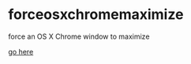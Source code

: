 # forceosxchromemaximize
force an OS X Chrome window to maximize

[go here](https://xytxytxyt.github.io/forceosxchromemaximize/)
